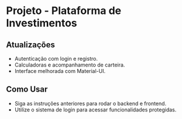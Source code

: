 # Projeto - Plataforma de Investimentos

## Atualizações
- Autenticação com login e registro.
- Calculadoras e acompanhamento de carteira.
- Interface melhorada com Material-UI.

## Como Usar
- Siga as instruções anteriores para rodar o backend e frontend.
- Utilize o sistema de login para acessar funcionalidades protegidas.
